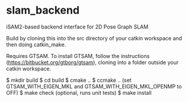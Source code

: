# slam_backend
iSAM2-based backend interface for 2D Pose Graph SLAM

Build by cloning this into the src directory of your catkin workspace and then doing catkin_make.

Requires GTSAM.
To install GTSAM, follow the instructions (https://bitbucket.org/gtborg/gtsam), cloning into a folder outside your catkin workspace.

$ mkdir build
$ cd build
$ cmake ..
$ ccmake .. (set GTSAM_WITH_EIGEN_MKL and GTSAM_WITH_EIGEN_MKL_OPENMP to OFF)
$ make check (optional, runs unit tests)
$ make install
